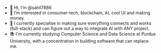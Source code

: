 - 👋 Hi, I’m @sahil7886
- 👀 I’m interested in consumer-tech, blockchain, AI, cool UI and making money.
- 🌱 I currently specialise in making sure everything connects and works (full-stack) and can figure out a way to integrate AI with ANY project.
- 📚 I'm currently studying Computer Science and Data Science at Purdue University, with a concentration in building software that can replace me.

<!---
sahil7886/sahil7886 is a ✨ special ✨ repository because its `README.md` (this file) appears on your GitHub profile.
You can click the Preview link to take a look at your changes.
--->
